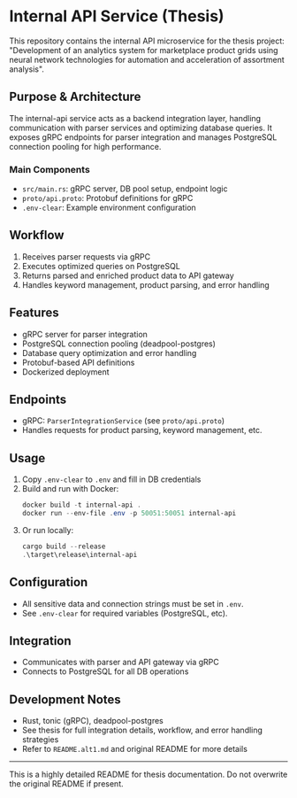 # Internal API Service (Thesis)

This repository contains the internal API microservice for the thesis project: "Development of an analytics system for marketplace product grids using neural network technologies for automation and acceleration of assortment analysis".

## Purpose & Architecture

The internal-api service acts as a backend integration layer, handling communication with parser services and optimizing database queries. It exposes gRPC endpoints for parser integration and manages PostgreSQL connection pooling for high performance.

### Main Components
- `src/main.rs`: gRPC server, DB pool setup, endpoint logic
- `proto/api.proto`: Protobuf definitions for gRPC
- `.env-clear`: Example environment configuration

## Workflow
1. Receives parser requests via gRPC
2. Executes optimized queries on PostgreSQL
3. Returns parsed and enriched product data to API gateway
4. Handles keyword management, product parsing, and error handling

## Features
- gRPC server for parser integration
- PostgreSQL connection pooling (deadpool-postgres)
- Database query optimization and error handling
- Protobuf-based API definitions
- Dockerized deployment

## Endpoints
- gRPC: `ParserIntegrationService` (see `proto/api.proto`)
- Handles requests for product parsing, keyword management, etc.

## Usage
1. Copy `.env-clear` to `.env` and fill in DB credentials
2. Build and run with Docker:
   ```powershell
   docker build -t internal-api .
   docker run --env-file .env -p 50051:50051 internal-api
   ```
3. Or run locally:
   ```powershell
   cargo build --release
   .\target\release\internal-api
   ```

## Configuration
- All sensitive data and connection strings must be set in `.env`.
- See `.env-clear` for required variables (PostgreSQL, etc).

## Integration
- Communicates with parser and API gateway via gRPC
- Connects to PostgreSQL for all DB operations

## Development Notes
- Rust, tonic (gRPC), deadpool-postgres
- See thesis for full integration details, workflow, and error handling strategies
- Refer to `README.alt1.md` and original README for more details

---
This is a highly detailed README for thesis documentation. Do not overwrite the original README if present.
